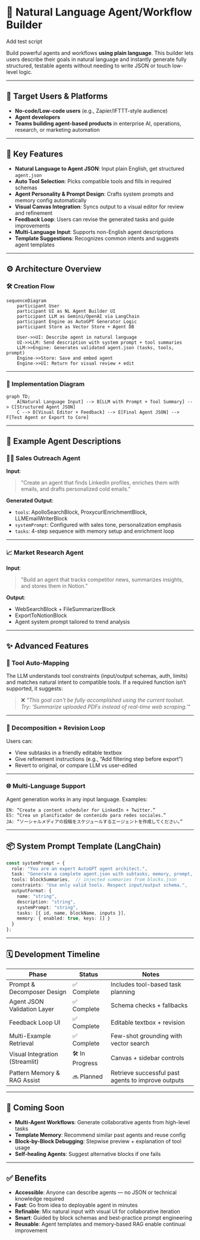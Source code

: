 # 🧠 Natural Language Agent/Workflow Builder

Add test script

Build powerful agents and workflows **using plain language**. This builder lets users describe their goals in natural language and instantly generate fully structured, testable agents without needing to write JSON or touch low-level logic.

---

<!-- ## 🎯 Purpose

Designed to **streamline agent creation**, this system bridges the gap between **human-friendly goal descriptions** and **machine-readable configurations** (`agent.json`). It's ideal for:

- Builders of agentic workflows
- Automation teams who want to rapidly prototype and iterate  
- Users seeking to abstract away tool orchestration and task decomposition

--- -->

## 🔗 Target Users & Platforms

- **No-code/Low-code users** (e.g., Zapier/IFTTT-style audience)  
- **Agent developers**
- **Teams building agent-based products** in enterprise AI, operations, research, or marketing automation

---

## 🚀 Key Features

- **Natural Language to Agent JSON**: Input plain English, get structured `agent.json`
- **Auto Tool Selection**: Picks compatible tools and fills in required schemas
- **Agent Personality & Prompt Design**: Crafts system prompts and memory config automatically
- **Visual Canvas Integration**: Syncs output to a visual editor for review and refinement
- **Feedback Loop**: Users can revise the generated tasks and guide improvements
- **Multi-Language Input**: Supports non-English agent descriptions
- **Template Suggestions**: Recognizes common intents and suggests agent templates

---

## ⚙️ Architecture Overview

### 🛠 Creation Flow

```mermaid
sequenceDiagram
    participant User
    participant UI as NL Agent Builder UI
    participant LLM as Gemini/OpenAI via LangChain
    participant Engine as AutoGPT Generator Logic
    participant Store as Vector Store + Agent DB

    User->>UI: Describe agent in natural language
    UI->>LLM: Send description with system prompt + tool summaries
    LLM->>Engine: Generates validated agent.json (tasks, tools, prompt)
    Engine->>Store: Save and embed agent
    Engine->>UI: Return for visual review + edit
```

---

### 🔩 Implementation Diagram

```mermaid
graph TD;
    A[Natural Language Input] --> B[LLM with Prompt + Tool Summary] --> C[Structured Agent JSON]
    C --> D[Visual Editor + Feedback] --> E[Final Agent JSON] --> F[Test Agent or Export to Core]
```

---

## 🧠 Example Agent Descriptions

### 🧑‍💼 Sales Outreach Agent

**Input**:  
> "Create an agent that finds LinkedIn profiles, enriches them with emails, and drafts personalized cold emails."

**Generated Output**:
- `tools`: ApolloSearchBlock, ProxycurlEnrichmentBlock, LLMEmailWriterBlock
- `systemPrompt`: Configured with sales tone, personalization emphasis
- `tasks`: 4-step sequence with memory setup and enrichment loop

---

### 📈 Market Research Agent

**Input**:  
> "Build an agent that tracks competitor news, summarizes insights, and stores them in Notion."

**Output**:
- WebSearchBlock + FileSummarizerBlock  
- ExportToNotionBlock  
- Agent system prompt tailored to trend analysis

---

## ✨ Advanced Features

### 🧩 Tool Auto-Mapping

The LLM understands tool constraints (input/output schemas, auth, limits) and matches natural intent to compatible tools. If a required function isn’t supported, it suggests:

> ❌ *"This goal can't be fully accomplished using the current toolset. Try: 'Summarize uploaded PDFs instead of real-time web scraping.'"*

---

### 🧠 Decomposition + Revision Loop

Users can:
- View subtasks in a friendly editable textbox
- Give refinement instructions (e.g., “Add filtering step before export”)
- Revert to original, or compare LLM vs user-edited

---

### 🌐 Multi-Language Support

Agent generation works in any input language. Examples:

```
EN: “Create a content scheduler for LinkedIn + Twitter.”
ES: “Crea un planificador de contenido para redes sociales.”
JA: “ソーシャルメディアの投稿をスケジュールするエージェントを作成してください。”
```

---

## 📦 System Prompt Template (LangChain)

```ts
const systemPrompt = {
  role: "You are an expert AutoGPT agent architect.",
  task: "Generate a complete agent.json with subtasks, memory, prompt, and tools.",
  tools: blockSummaries,  // injected summaries from blocks.json
  constraints: "Use only valid tools. Respect input/output schema.",
  outputFormat: {
    name: "string",
    description: "string",
    systemPrompt: "string",
    tasks: [{ id, name, blockName, inputs }],
    memory: { enabled: true, keys: [] }
  }
};
```

---

## 🗓 Development Timeline

| Phase                        | Status      | Notes |
|-----------------------------|-------------|-------|
| Prompt & Decomposer Design  | ✅ Complete | Includes tool-based task planning |
| Agent JSON Validation Layer | ✅ Complete | Schema checks + fallbacks |
| Feedback Loop UI            | ✅ Complete | Editable textbox + revision |
| Multi-Example Retrieval     | ✅ Complete | Few-shot grounding with vector search |
| Visual Integration (Streamlit) | 🛠 In Progress | Canvas + sidebar controls |
| Pattern Memory & RAG Assist | 🔜 Planned  | Retrieve successful past agents to improve outputs |

---

## 🔮 Coming Soon

- **Multi-Agent Workflows**: Generate collaborative agents from high-level tasks
- **Template Memory**: Recommend similar past agents and reuse config
- **Block-by-Block Debugging**: Stepwise preview + explanation of tool usage
- **Self-healing Agents**: Suggest alternative blocks if one fails

---

## ✅ Benefits

- **Accessible**: Anyone can describe agents — no JSON or technical knowledge required  
- **Fast**: Go from idea to deployable agent in minutes  
- **Refinable**: Mix natural input with visual UI for collaborative iteration  
- **Smart**: Guided by block schemas and best-practice prompt engineering  
- **Reusable**: Agent templates and memory-based RAG enable continual improvement
